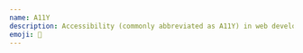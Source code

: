 ```yaml
---
name: A11Y
description: Accessibility (commonly abbreviated as A11Y) in web development means enabling as many people as possible to use Web sites, even when those people's abilities are limited in some way.
emoji: 🔐
---
```

